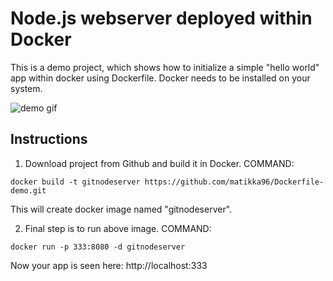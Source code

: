# Node.js webserver deployed within Docker
This is a demo project, which shows how to initialize a simple "hello world" app within docker using Dockerfile.
Docker needs to be installed on your system.

![demo gif](https://github.com/matikka96/node-web-server/blob/master/demo.gif?raw=true)

## Instructions

1) Download project from Github and build it in Docker.
COMMAND: 
```
docker build -t gitnodeserver https://github.com/matikka96/Dockerfile-demo.git
```
This will create docker image named "gitnodeserver".

2) Final step is to run above image.
COMMAND: 
```
docker run -p 333:8080 -d gitnodeserver
```
Now your app is seen here: http://localhost:333
